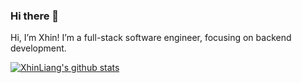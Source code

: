 ### Hi there 👋

Hi, I’m Xhin! I’m a full-stack software engineer, focusing on backend development.

[![XhinLiang's github stats](https://github-readme-stats.vercel.app/api?username=xhinliang&show_icons=true&theme=radical)](https://github.com/xhinliang)
